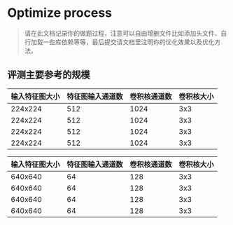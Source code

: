 # Optimize process

> 请在此文档记录你的做题过程，注意可以自由增删文件比如添加头文件、自行加载一些库依赖等等，最后提交请文档里注明你的优化效果以及优化方法。

## 评测主要参考的规模

| 输入特征图大小 | 特征图输入通道数 | 卷积核通道数 | 卷积核大小 |
| :------------- | :--------------- | :----------- | :--------- |
| 224x224          | 512              | 1024         | 3x3        |
| 224x224          | 512              | 1024         | 3x3        |
| 224x224          | 512              | 1024         | 3x3        |
| 224x224          | 512              | 1024         | 3x3        |

| 输入特征图大小 | 特征图输入通道数 | 卷积核通道数 | 卷积核大小 |
| :------------- | :--------------- | :----------- | :--------- |
| 640x640        | 64               | 128          | 3x3        |
| 640x640        | 64               | 128          | 3x3        |
| 640x640        | 64               | 128          | 3x3        |
| 640x640        | 64               | 128          | 3x3        |



